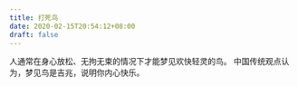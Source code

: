 ```yaml
---
title: 打死鸟
date: 2020-02-15T20:54:12+08:00
draft: false
---
```


人通常在身心放松、无拘无束的情况下才能梦见欢快轻灵的鸟。
中国传统观点认为，梦见鸟是吉兆，说明你内心快乐。
